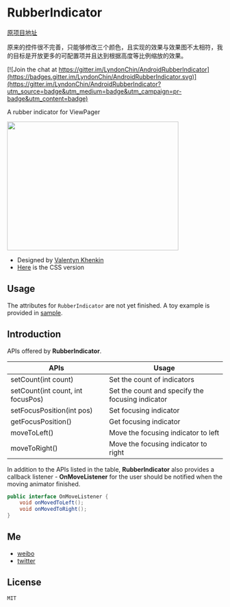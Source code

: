 # RubberIndicator


[原项目地址](https://github.com/LyndonChin/AndroidRubberIndicator)

原来的控件很不完善，只能够修改三个颜色，且实现的效果与效果图不太相符，我的目标是开放更多的可配置项并且达到根据高度等比例缩放的效果。



[![Join the chat at https://gitter.im/LyndonChin/AndroidRubberIndicator](https://badges.gitter.im/LyndonChin/AndroidRubberIndicator.svg)](https://gitter.im/LyndonChin/AndroidRubberIndicator?utm_source=badge&utm_medium=badge&utm_campaign=pr-badge&utm_content=badge)

A rubber indicator for ViewPager

<img src="https://d13yacurqjgara.cloudfront.net/users/303234/screenshots/2090803/pageindicator.gif" width="400px" height="300px" />

* Designed by [Valentyn Khenkin](https://dribbble.com/shots/2090803-Rubber-Indicator?list=searches&tag=indicator&offset=7)
* [Here](http://codepen.io/machycek/full/eNvyjb/) is the CSS version

## Usage 

The attributes for `RubberIndicator` are not yet finished.
A toy example is provided in [sample](sample/src/main/java/com/liangfeizc/rubberindicator/MainActivity.java).

## Introduction

APIs offered by **RubberIndicator**.

|APIs | Usage|
|---|---|
|setCount(int count)|Set the count of indicators|
|setCount(int count, int focusPos)|Set the count and specify the focusing indicator|
|setFocusPosition(int pos)|Set focusing indicator|
|getFocusPosition()|Get focusing indicator|
|moveToLeft()|Move the focusing indicator to left|
|moveToRight()|Move the focusing indicator to right|

In addition to the APIs listed in the table, **RubberIndicator** also provides a callback listener - **OnMoveListener** for the user should be notified when the moving animator finished.

```java
public interface OnMoveListener {
	void onMovedToLeft();
	void onMovedToRight();
}
```

## Me

* [weibo](http://weibo.com/liangfeizc)
* [twitter](https://twitter.com/JpRyouhi)

## License

    MIT
